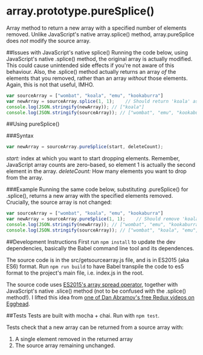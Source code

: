# array.prototype.pureSplice()

Array method to return a new array with a specified number of elements removed.  Unlike JavaScript's native array.splice() method, array.pureSplice does *not* modify the source array.


##Issues with JavaScript's native splice()
Running the code below, using JavaScript's native .splice() method, the original array is actually modified.  This could cause unintended side effects if you're not aware of this behaviour.  Also, the .splice() method actually returns an array *of* the elements that you removed, rather than an array *without* those elements.  Again, this is not that useful, IMHO.
```javascript
var sourceArray = ["wombat", "koala", "emu", "kookaburra"]
var newArray = sourceArray.splice(1, 1);    // Should return 'koala' as the single item in the new array
console.log(JSON.stringify(newArray)); // ["koala"]
console.log(JSON.stringify(sourceArray)); // ["wombat", "emu", "kookaburra"].
  ```

##Using pureSplice()

###Syntax
```javascript
var newArray = sourceArray.pureSplice(start, deleteCount);
  ```
*start:* index at which you want to start dropping elements.  Remember, JavaScript array counts are zero-based, so element 1 is actually the second element in the array.
*deleteCount:* How many elements you want to drop from the array.

###Example
Running the same code below, substituting .pureSplice() for .splice(), returns a new array with the specified elements removed.  Crucially, the source array is not changed:
```javascript
var sourceArray = ["wombat", "koala", "emu", "kookaburra"]
var newArray = sourceArray.pureSplice(1, 1);    // Should remove 'koala' from array
console.log(JSON.stringify(newArray)); // ["wombat", "emu", "kookaburra"]
console.log(JSON.stringify(sourceArray)); // ["wombat", "koala", "emu", "kookaburra"]

  ```

##Development Instructions
First run `npm install` to update the dev dependencies, basically the Babel command line tool and its dependences.

The source code is in the src/getsourcearray.js file, and is in ES2015 (aka ES6) format.  Run `npm run build` to have Babel transpile the code to es5 format to the project's main file, i.e. index.js in the root.

The source code uses [ES2015's array spread operator](https://developer.mozilla.org/en/docs/Web/JavaScript/Reference/Operators/Spread_operator), together with JavaScript's native .slice() method (not to be confused with the .splice() method!).  I lifted this idea from [one of Dan Abramov's free Redux videos on Egghead](https://egghead.io/lessons/javascript-redux-avoiding-array-mutations-with-concat-slice-and-spread).


##Tests
Tests are built with mocha + chai.  Run with `npm test`.

Tests check that a new array can be returned from a source array with:
1. A single element removed in the returned array
1. The source array remaining unchanged.



